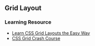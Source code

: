 ## Grid Layout

### Learning Resource
* [Learn CSS Grid Layouts the Easy Way](https://www.youtube.com/watch?v=eHaZlFcGl6k)
* [CSS Grid Crash Course](https://www.youtube.com/watch?v=0xMQfnTU6oo)

